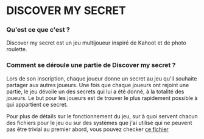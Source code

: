 # DISCOVER MY SECRET

### Qu'est ce que c'est ?
Discover my secret est un jeu multijoueur inspiré de Kahoot et de photo roulette.

### Comment se déroule une partie de Discover my secret ?
Lors de son inscription, chaque joueur donne un secret au jeu qu'il souhaite partager aux autres joueurs. Une fois que chaque joueurs ont rejoint une partie, le jeu dévoile un des secrets qui lui a été donné, à la totalité des joueurs. Le but pour les joueurs est de trouver le plus rapidement possible à qui appartient ce secret.

Pour plus de détails sur le fonctionnement du jeu, sur à quoi servent chacun des fichiers pour le jeu ou sur des systèmes que j'ai utilisé qui ne peuvent pas être trivial au premier abord, vous pouvez checker [ce fichier](./docs/fonctionnement-jeu-details.md)